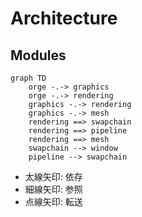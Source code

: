 # Architecture

## Modules

```mermaid
graph TD
    orge -.-> graphics
    orge -.-> rendering
    graphics -.-> rendering
    graphics -.-> mesh
    rendering ==> swapchain
    rendering ==> pipeline
    rendering ==> mesh
    swapchain --> window
    pipeline --> swapchain
```

- 太線矢印: 依存
- 細線矢印: 参照
- 点線矢印: 転送
